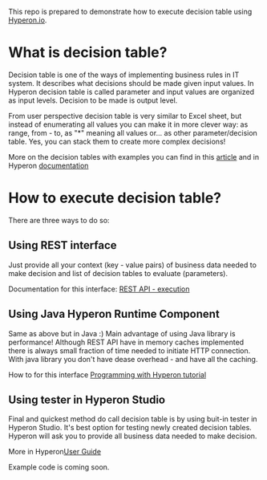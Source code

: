 This repo is prepared to demonstrate how to execute decision table using [Hyperon.io](https://www.hyperon.io).

# What is decision table? 

Decision table is one of the ways of implementing business rules in IT system. It describes what decisions should be made given input values. In Hyperon decision table is called parameter and input values are organized as input levels. Decision to be made is output level. 

From user perspective decision table is very similar to Excel sheet, but instead of enumerating all values you can make it in more clever way: as range, from - to, as "*" meaning all values or... as other parameter/decision table. Yes, you can stack them to create more complex decisions! 

More on the decision tables with examples you can find in this [article](https://www.hyperon.io/usecase/business-rules-management-system) and in Hyperon [documentation](https://www.hyperon.io/tutorial/hyperon-concepts-parameters)

# How to execute decision table? 

There are three ways to do so: 

## Using REST interface 

Just provide all your context (key - value pairs) of business data needed to make decision and list of decision tables to evaluate (parameters). 

Documentation for this interface: [REST API - execution](https://www.hyperon.io/docs/rest-api#execution) 

## Using Java Hyperon Runtime Component

Same as above but in Java :) 
Main advantage of using Java library is performance! Although REST API have in memory caches implemented there is always small fraction of time needed to initiate HTTP connection. With java library you don't have dease overhead - and have all the caching. 

How to for this interface [Programming with Hyperon tutorial](https://www.hyperon.io/docs/programming)

## Using tester in Hyperon Studio 

Final and quickest method do call decision table is by using buit-in tester in Hyperon Studio. 
It's best option for testing newly created decision tables. Hyperon will ask you to provide all business data needed to make decision. 

More in Hyperon[User Guide](https://www.hyperon.io/docs/guide/simulations#tester)


Example code is coming soon. 
